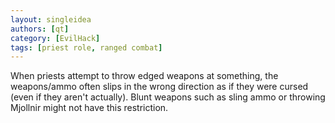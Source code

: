 ```yaml
---
layout: singleidea
authors: [qt]
category: [EvilHack]
tags: [priest role, ranged combat]
---
```

When priests attempt to throw edged weapons at something, the weapons/ammo often
slips in the wrong direction as if they were cursed (even if they aren't
actually). Blunt weapons such as sling ammo or throwing Mjollnir might not have
this restriction.
